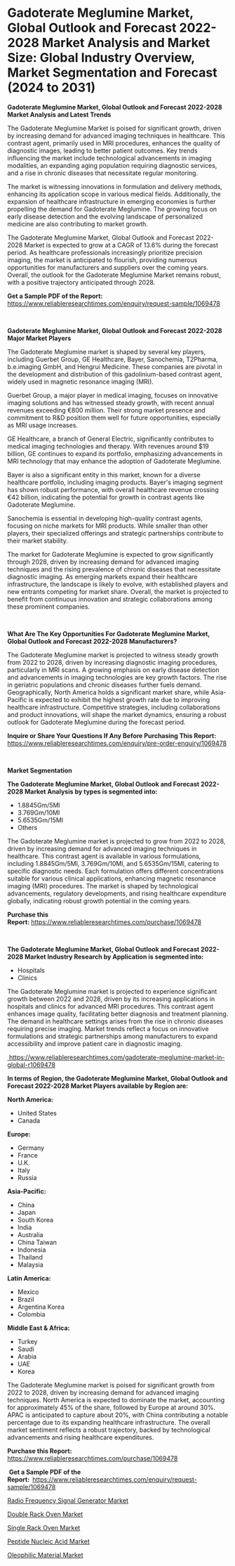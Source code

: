 <p><h1>Gadoterate Meglumine Market, Global Outlook and Forecast 2022-2028 Market Analysis and Market Size: Global Industry Overview, Market Segmentation and Forecast (2024 to 2031)</h1></p><p><strong>Gadoterate Meglumine Market, Global Outlook and Forecast 2022-2028 Market Analysis and Latest Trends</strong></p>
<p><p>The Gadoterate Meglumine Market is poised for significant growth, driven by increasing demand for advanced imaging techniques in healthcare. This contrast agent, primarily used in MRI procedures, enhances the quality of diagnostic images, leading to better patient outcomes. Key trends influencing the market include technological advancements in imaging modalities, an expanding aging population requiring diagnostic services, and a rise in chronic diseases that necessitate regular monitoring.</p><p>The market is witnessing innovations in formulation and delivery methods, enhancing its application scope in various medical fields. Additionally, the expansion of healthcare infrastructure in emerging economies is further propelling the demand for Gadoterate Meglumine. The growing focus on early disease detection and the evolving landscape of personalized medicine are also contributing to market growth.</p><p>The Gadoterate Meglumine Market, Global Outlook and Forecast 2022-2028 Market is expected to grow at a CAGR of 13.6% during the forecast period. As healthcare professionals increasingly prioritize precision imaging, the market is anticipated to flourish, providing numerous opportunities for manufacturers and suppliers over the coming years. Overall, the outlook for the Gadoterate Meglumine Market remains robust, with a positive trajectory anticipated through 2028.</p></p>
<p><strong>Get a Sample PDF of the Report:&nbsp;</strong> <a href="https://www.reliableresearchtimes.com/enquiry/request-sample/1069478">https://www.reliableresearchtimes.com/enquiry/request-sample/1069478</a></p>
<p>&nbsp;</p>
<p><strong>Gadoterate Meglumine Market, Global Outlook and Forecast 2022-2028 Major Market Players</strong></p>
<p><p>The Gadoterate Meglumine market is shaped by several key players, including Guerbet Group, GE Healthcare, Bayer, Sanochemia, T2Pharma, b.e.imaging GmbH, and Hengrui Medicine. These companies are pivotal in the development and distribution of this gadolinium-based contrast agent, widely used in magnetic resonance imaging (MRI).</p><p>Guerbet Group, a major player in medical imaging, focuses on innovative imaging solutions and has witnessed steady growth, with recent annual revenues exceeding €800 million. Their strong market presence and commitment to R&D position them well for future opportunities, especially as MRI usage increases.</p><p>GE Healthcare, a branch of General Electric, significantly contributes to medical imaging technologies and therapy. With revenues around $19 billion, GE continues to expand its portfolio, emphasizing advancements in MRI technology that may enhance the adoption of Gadoterate Meglumine.</p><p>Bayer is also a significant entity in this market, known for a diverse healthcare portfolio, including imaging products. Bayer's imaging segment has shown robust performance, with overall healthcare revenue crossing €42 billion, indicating the potential for growth in contrast agents like Gadoterate Meglumine.</p><p>Sanochemia is essential in developing high-quality contrast agents, focusing on niche markets for MRI products. While smaller than other players, their specialized offerings and strategic partnerships contribute to their market stability.</p><p>The market for Gadoterate Meglumine is expected to grow significantly through 2028, driven by increasing demand for advanced imaging techniques and the rising prevalence of chronic diseases that necessitate diagnostic imaging. As emerging markets expand their healthcare infrastructure, the landscape is likely to evolve, with established players and new entrants competing for market share. Overall, the market is projected to benefit from continuous innovation and strategic collaborations among these prominent companies.</p></p>
<p>&nbsp;</p>
<p><strong>What Are The Key Opportunities For Gadoterate Meglumine Market, Global Outlook and Forecast 2022-2028 Manufacturers?</strong></p>
<p><p>The Gadoterate Meglumine market is projected to witness steady growth from 2022 to 2028, driven by increasing diagnostic imaging procedures, particularly in MRI scans. A growing emphasis on early disease detection and advancements in imaging technologies are key growth factors. The rise in geriatric populations and chronic diseases further fuels demand. Geographically, North America holds a significant market share, while Asia-Pacific is expected to exhibit the highest growth rate due to improving healthcare infrastructure. Competitive strategies, including collaborations and product innovations, will shape the market dynamics, ensuring a robust outlook for Gadoterate Meglumine during the forecast period.</p></p>
<p><strong>Inquire or Share Your Questions If Any Before Purchasing This Report:</strong> <a href="https://www.reliableresearchtimes.com/enquiry/pre-order-enquiry/1069478">https://www.reliableresearchtimes.com/enquiry/pre-order-enquiry/1069478</a></p>
<p>&nbsp;</p>
<p><strong>Market Segmentation</strong></p>
<p><strong>The Gadoterate Meglumine Market, Global Outlook and Forecast 2022-2028 Market Analysis by types is segmented into:</strong></p>
<p><ul><li>1.8845Gm/5Ml</li><li>3.769Gm/10Ml</li><li>5.6535Gm/15Ml</li><li>Others</li></ul></p>
<p><p>The Gadoterate Meglumine market is projected to grow from 2022 to 2028, driven by increasing demand for advanced imaging techniques in healthcare. This contrast agent is available in various formulations, including 1.8845Gm/5Ml, 3.769Gm/10Ml, and 5.6535Gm/15Ml, catering to specific diagnostic needs. Each formulation offers different concentrations suitable for various clinical applications, enhancing magnetic resonance imaging (MRI) procedures. The market is shaped by technological advancements, regulatory developments, and rising healthcare expenditure globally, indicating robust growth potential in the coming years.</p></p>
<p><strong>Purchase this Report:&nbsp;</strong><a href="https://www.reliableresearchtimes.com/purchase/1069478">https://www.reliableresearchtimes.com/purchase/1069478</a></p>
<p>&nbsp;</p>
<p><strong>The Gadoterate Meglumine Market, Global Outlook and Forecast 2022-2028 Market Industry Research by Application is segmented into:</strong></p>
<p><ul><li>Hospitals</li><li>Clinics</li></ul></p>
<p><p>The Gadoterate Meglumine market is projected to experience significant growth between 2022 and 2028, driven by its increasing applications in hospitals and clinics for advanced MRI procedures. This contrast agent enhances image quality, facilitating better diagnosis and treatment planning. The demand in healthcare settings arises from the rise in chronic diseases requiring precise imaging. Market trends reflect a focus on innovative formulations and strategic partnerships among manufacturers to expand accessibility and improve patient care in diagnostic imaging.</p></p>
<p><a href="https://www.reliableresearchtimes.com/gadoterate-meglumine-market-in-global-r1069478">&nbsp;https://www.reliableresearchtimes.com/gadoterate-meglumine-market-in-global-r1069478</a></p>
<p><strong>In terms of Region, the Gadoterate Meglumine Market, Global Outlook and Forecast 2022-2028 Market Players available by Region are:</strong></p>
<p>
    <p> <strong> North America: </strong>
        <ul>
            <li>United States</li>
            <li>Canada</li>
        </ul>
        </p> 
    <p> <strong> Europe: </strong>
        <ul>
            <li>Germany</li>
            <li>France</li>
            <li>U.K.</li>
            <li>Italy</li>
            <li>Russia</li>
        </ul>
        </p> 
    <p> <strong> Asia-Pacific: </strong>
        <ul>
            <li>China</li>
            <li>Japan</li>
            <li>South Korea</li>
            <li>India</li>
            <li>Australia</li>
            <li>China Taiwan</li>
            <li>Indonesia</li>
            <li>Thailand</li>
            <li>Malaysia</li>
        </ul>
        </p> 
    <p> <strong> Latin America: </strong>
        <ul>
            <li>Mexico</li>
            <li>Brazil</li>
            <li>Argentina Korea</li>
            <li>Colombia</li>
        </ul>
        </p> 
    <p> <strong> Middle East & Africa: </strong>
        <ul>
            <li>Turkey</li>
            <li>Saudi</li>
            <li>Arabia</li>
            <li>UAE</li>
            <li>Korea</li>
        </ul>
    </p>
    </p>
<p><p>The Gadoterate Meglumine market is poised for significant growth from 2022 to 2028, driven by increasing demand for advanced imaging techniques. North America is expected to dominate the market, accounting for approximately 45% of the share, followed by Europe at around 30%. APAC is anticipated to capture about 20%, with China contributing a notable percentage due to its expanding healthcare infrastructure. The overall market sentiment reflects a robust trajectory, backed by technological advancements and rising healthcare expenditures.</p></p>
<p><strong>Purchase this Report: </strong><a href="https://www.reliableresearchtimes.com/purchase/1069478">https://www.reliableresearchtimes.com/purchase/1069478</a></p>
<p>&nbsp;<strong>Get a Sample PDF of the Report:&nbsp;&nbsp;</strong><a href="https://www.reliableresearchtimes.com/enquiry/request-sample/1069478">https://www.reliableresearchtimes.com/enquiry/request-sample/1069478</a></p>
<p><strong></strong></p>
<p><p><a href="https://medium.com/@staceyhilll67/the-radio-frequency-signal-generator-market-prioritizes-cost-control-and-efficiency-enhancement-048dfed93a0b">Radio Frequency Signal Generator Market</a></p><p><a href="https://www.linkedin.com/pulse/role-double-rack-oven-market-applications-bakerysupermarketsemi-industrial-pbfif?trackingId=j2ltENcJS%2FOz6Cstt8oE1A%3D%3D">Double Rack Oven Market</a></p><p><a href="https://www.linkedin.com/pulse/strategic-roadmap-global-single-rack-oven-market-insights-opportunities-lzdwf?trackingId=C3394WjbQ7CyrtblusP6yg%3D%3D">Single Rack Oven Market</a></p><p><a href="https://medium.com/@karleeprice2004/strategic-insights-into-global-peptide-nucleic-acid-market-trends-2024-2031-covered-in-128-pages-61c68fc8b73c">Peptide Nucleic Acid Market</a></p><p><a href="https://issuu.com/reportprime-2/docs/oleophilic-material-market-size-203_2e39d50d49da11">Oleophilic Material Market</a></p></p>